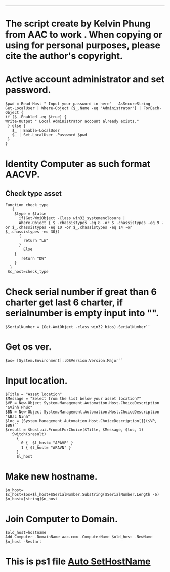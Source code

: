 ***
# The script create by Kelvin Phung from AAC to work . When copying or using for personal purposes, please cite the author's copyright.
# Active account administrator and set password.  
    $pwd = Read-Host " Input your password in here"  -AsSecureString
    Get-LocalUser | Where-Object {$_.Name -eq "Administrator"} | ForEach-Object {
    if ($_.Enabled -eq $true) {
    Write-Output " Local Administrator account already exists."
     } else {
       $_ | Enable-LocalUser
       $_ | Set-LocalUser -Password $pwd
     }
    }
# Identity Computer as such format AACVP.
## Check type asset 
    Function check_type
       {
        $type = $false
          if(Get-WmiObject -Class win32_systemenclosure | 
          Where-Object { $_.chassistypes -eq 8 -or $_.chassistypes -eq 9 -or $_.chassistypes -eq 10 -or $_.chassistypes -eq 14 -or $_.chassistypes -eq 30})
          {
            return "LW"
          }
            Else
        {
           return "DW"
        }
      }
     $c_host=check_type
# Check serial number if great than 6 charter get last 6 charter, if serialnumber is empty input into "".
    $SerialNumber = (Get-WmiObject -class win32_bios).SerialNumber``
# Get os ver.
    $os= [System.Environment]::OSVersion.Version.Major``
# Input location.
    $Title = "Asset location"
    $Message = "Select from the list below your asset location?"
    $VP = New-Object System.Management.Automation.Host.ChoiceDescription "&Vĩnh Phúc"
    $BN = New-Object System.Management.Automation.Host.ChoiceDescription "&Bắc Ninh"
    $loc = [System.Management.Automation.Host.ChoiceDescription[]]($VP, $BN)``
    $result = $host.ui.PromptForChoice($Title, $Message, $loc, 1)
       Switch($result)
         {
           0 {  $l_host= "APAVP" }
           1 { $l_host= "APAVN" }
         }
         $l_host
# Make new hostname.
    $n_host= $c_host+$os+$l_host+$SerialNumber.Substring($SerialNumber.Length -6)
    $n_host=[string]$n_host
# Join Computer to Domain.
    $old_host=hostname
    Add-Computer -DomainName aac.com -ComputerName $old_host -NewName $n_host -Restart
# This is ps1 file [Auto SetHostName ](https://drive.google.com/file/d/1uc1vKgyTPRgZ60aQm5Z9gAy87h3rKPAi/view?usp=drive_link)
